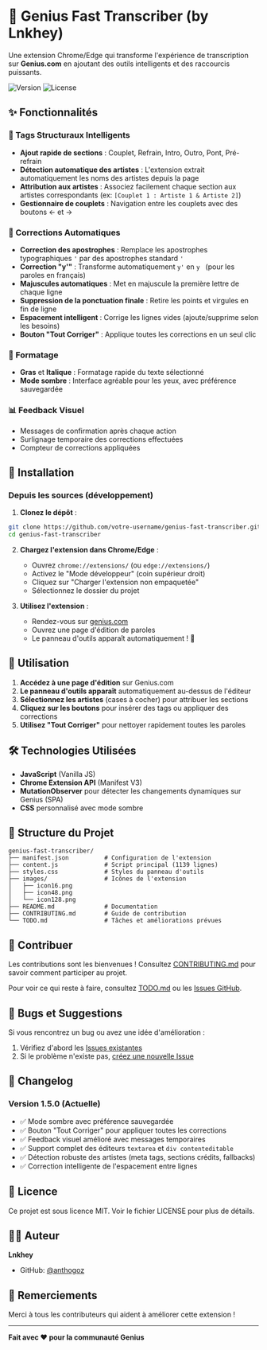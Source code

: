 # 🎵 Genius Fast Transcriber (by Lnkhey)

Une extension Chrome/Edge qui transforme l'expérience de transcription sur **Genius.com** en ajoutant des outils intelligents et des raccourcis puissants.

![Version](https://img.shields.io/badge/version-1.5.0-blue.svg)
![License](https://img.shields.io/badge/license-MIT-green.svg)

## ✨ Fonctionnalités

### 🎯 Tags Structuraux Intelligents
- **Ajout rapide de sections** : Couplet, Refrain, Intro, Outro, Pont, Pré-refrain
- **Détection automatique des artistes** : L'extension extrait automatiquement les noms des artistes depuis la page
- **Attribution aux artistes** : Associez facilement chaque section aux artistes correspondants (ex: `[Couplet 1 : Artiste 1 & Artiste 2]`)
- **Gestionnaire de couplets** : Navigation entre les couplets avec des boutons ← et →

### 🔧 Corrections Automatiques
- **Correction des apostrophes** : Remplace les apostrophes typographiques `'` par des apostrophes standard `'`
- **Correction "y'"** : Transforme automatiquement `y'` en `y ` (pour les paroles en français)
- **Majuscules automatiques** : Met en majuscule la première lettre de chaque ligne
- **Suppression de la ponctuation finale** : Retire les points et virgules en fin de ligne
- **Espacement intelligent** : Corrige les lignes vides (ajoute/supprime selon les besoins)
- **Bouton "Tout Corriger"** : Applique toutes les corrections en un seul clic

### 🎨 Formatage
- **Gras** et **Italique** : Formatage rapide du texte sélectionné
- **Mode sombre** : Interface agréable pour les yeux, avec préférence sauvegardée

### 📊 Feedback Visuel
- Messages de confirmation après chaque action
- Surlignage temporaire des corrections effectuées
- Compteur de corrections appliquées

## 🚀 Installation

### Depuis les sources (développement)

1. **Clonez le dépôt** :
```bash
git clone https://github.com/votre-username/genius-fast-transcriber.git
cd genius-fast-transcriber
```

2. **Chargez l'extension dans Chrome/Edge** :
   - Ouvrez `chrome://extensions/` (ou `edge://extensions/`)
   - Activez le "Mode développeur" (coin supérieur droit)
   - Cliquez sur "Charger l'extension non empaquetée"
   - Sélectionnez le dossier du projet

3. **Utilisez l'extension** :
   - Rendez-vous sur [genius.com](https://genius.com)
   - Ouvrez une page d'édition de paroles
   - Le panneau d'outils apparaît automatiquement ! 🎉

## 📖 Utilisation

1. **Accédez à une page d'édition** sur Genius.com
2. **Le panneau d'outils apparaît** automatiquement au-dessus de l'éditeur
3. **Sélectionnez les artistes** (cases à cocher) pour attribuer les sections
4. **Cliquez sur les boutons** pour insérer des tags ou appliquer des corrections
5. **Utilisez "Tout Corriger"** pour nettoyer rapidement toutes les paroles

## 🛠️ Technologies Utilisées

- **JavaScript** (Vanilla JS)
- **Chrome Extension API** (Manifest V3)
- **MutationObserver** pour détecter les changements dynamiques sur Genius (SPA)
- **CSS** personnalisé avec mode sombre

## 📁 Structure du Projet

```
genius-fast-transcriber/
├── manifest.json          # Configuration de l'extension
├── content.js             # Script principal (1139 lignes)
├── styles.css             # Styles du panneau d'outils
├── images/                # Icônes de l'extension
│   ├── icon16.png
│   ├── icon48.png
│   └── icon128.png
├── README.md              # Documentation
├── CONTRIBUTING.md        # Guide de contribution
└── TODO.md                # Tâches et améliorations prévues
```

## 🤝 Contribuer

Les contributions sont les bienvenues ! Consultez [CONTRIBUTING.md](CONTRIBUTING.md) pour savoir comment participer au projet.

Pour voir ce qui reste à faire, consultez [TODO.md](TODO.md) ou les [Issues GitHub](https://github.com/votre-username/genius-fast-transcriber/issues).

## 🐛 Bugs et Suggestions

Si vous rencontrez un bug ou avez une idée d'amélioration :
1. Vérifiez d'abord les [Issues existantes](https://github.com/votre-username/genius-fast-transcriber/issues)
2. Si le problème n'existe pas, [créez une nouvelle Issue](https://github.com/votre-username/genius-fast-transcriber/issues/new)

## 📝 Changelog

### Version 1.5.0 (Actuelle)
- ✅ Mode sombre avec préférence sauvegardée
- ✅ Bouton "Tout Corriger" pour appliquer toutes les corrections
- ✅ Feedback visuel amélioré avec messages temporaires
- ✅ Support complet des éditeurs `textarea` et `div contenteditable`
- ✅ Détection robuste des artistes (meta tags, sections crédits, fallbacks)
- ✅ Correction intelligente de l'espacement entre lignes

## 📜 Licence

Ce projet est sous licence MIT. Voir le fichier LICENSE pour plus de détails.

## 👨‍💻 Auteur

**Lnkhey**
- GitHub: [@anthogoz](https://github.com/anthogoz)

## 🙏 Remerciements

Merci à tous les contributeurs qui aident à améliorer cette extension !

---

**Fait avec ❤️ pour la communauté Genius**

